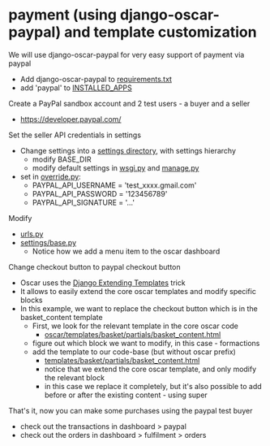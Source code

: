 # payment (using django-oscar-paypal) and template customization

We will use django-oscar-paypal for very easy support of payment via paypal
* Add django-oscar-paypal to [requirements.txt](requirements.txt)
* add 'paypal' to [INSTALLED_APPS](oscardemo/settings/base.py)

Create a PayPal sandbox account and 2 test users - a buyer and a seller
* https://developer.paypal.com/

Set the seller API credentials in settings
* Change settings into a [settings directory](oscardemo/settings), with settings hierarchy
  * modify BASE_DIR
  * modify default settings in [wsgi.py](oscardemo/wsgi.py) and [manage.py](manage.py)
* set in [override.py](oscardemo/settings/override.py.dist):
  * PAYPAL_API_USERNAME = 'test_xxxx.gmail.com'
  * PAYPAL_API_PASSWORD = '123456789'
  * PAYPAL_API_SIGNATURE = '...'

Modify
* [urls.py](oscardemo/urls.py)
* [settings/base.py](oscardemo/settings/base.py)
  * Notice how we add a menu item to the oscar dashboard

Change checkout button to paypal checkout button
* Oscar uses the [Django Extending Templates](https://code.djangoproject.com/wiki/ExtendingTemplates) trick
* It allows to easily extend the core oscar templates and modify specific blocks
* In this example, we want to replace the checkout button which is in the basket_content template
  * First, we look for the relevant template in the core oscar code
    * [oscar/templates/basket/partials/basket_content.html](https://github.com/django-oscar/django-oscar/blob/1.1.1/src/oscar/templates/oscar/basket/partials/basket_content.html#L146)
  * figure out which block we want to modify, in this case - formactions
  * add the template to our code-base (but without oscar prefix)
    * [templates/basket/partials/basket_content.html](templates/basket/partials/basket_content.html)
    * notice that we extend the core oscar template, and only modify the relevant block
    * in this case we replace it completely, but it's also possible to add before or after the existing content - using super

That's it, now you can make some purchases using the paypal test buyer
* check out the transactions in dashboard > paypal
* check out the orders in dashboard > fulfilment > orders
